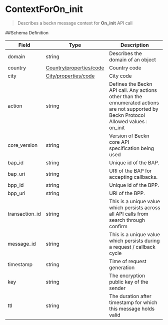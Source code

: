 # ContextForOn_init

> Describes a beckn message context for **On_init** API call

##Schema Definition

| **Field**      | **Type**                                                                  | **Description**                                                                                                                               |
| -------------- | ------------------------------------------------------------------------- | --------------------------------------------------------------------------------------------------------------------------------------------- |
| domain         | string                                                                    | Describes the domain of an object                                                                                                             |
| country        | [Country/properties/code](/reference/0.9.3/core/schema-reference/country) | Country code                                                                                                                                  |
| city           | [City/properties/code](/reference/0.9.3/core/schema-reference/city)       | City code                                                                                                                                     |
| action         | string                                                                    | Defines the Beckn API call. Any actions other than the ennumerated actions are not supported by Beckn Protocol <br/> Allowed values : on_init |
| core_version   | string                                                                    | Version of Beckn core API specification being used                                                                                            |
| bap_id         | string                                                                    | Unique id of the BAP.                                                                                                                         |
| bap_uri        | string                                                                    | URI of the BAP for accepting callbacks.                                                                                                       |
| bpp_id         | string                                                                    | Unique id of the BPP.                                                                                                                         |
| bpp_uri        | string                                                                    | URI of the BPP.                                                                                                                               |
| transaction_id | string                                                                    | This is a unique value which persists across all API calls from search through confirm                                                        |
| message_id     | string                                                                    | This is a unique value which persists during a request / callback cycle                                                                       |
| timestamp      | string                                                                    | Time of request generation                                                                                                                    |
| key            | string                                                                    | The encryption public key of the sender                                                                                                       |
| ttl            | string                                                                    | The duration after timestamp for which this message holds valid                                                                               |

